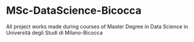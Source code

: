 # MSc-DataScience-Bicocca
All project works made during courses of Master Degree in Data Science in Università degli Studi di Milano-Bicocca
